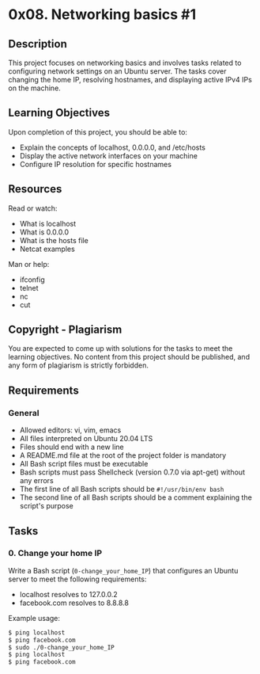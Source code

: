 # 0x08. Networking basics #1

## Description

This project focuses on networking basics and involves tasks related to configuring network settings on an Ubuntu server. The tasks cover changing the home IP, resolving hostnames, and displaying active IPv4 IPs on the machine.

## Learning Objectives

Upon completion of this project, you should be able to:

- Explain the concepts of localhost, 0.0.0.0, and /etc/hosts
- Display the active network interfaces on your machine
- Configure IP resolution for specific hostnames

## Resources

Read or watch:

- What is localhost
- What is 0.0.0.0
- What is the hosts file
- Netcat examples

Man or help:

- ifconfig
- telnet
- nc
- cut

## Copyright - Plagiarism

You are expected to come up with solutions for the tasks to meet the learning objectives. No content from this project should be published, and any form of plagiarism is strictly forbidden.

## Requirements

### General

- Allowed editors: vi, vim, emacs
- All files interpreted on Ubuntu 20.04 LTS
- Files should end with a new line
- A README.md file at the root of the project folder is mandatory
- All Bash script files must be executable
- Bash scripts must pass Shellcheck (version 0.7.0 via apt-get) without any errors
- The first line of all Bash scripts should be `#!/usr/bin/env bash`
- The second line of all Bash scripts should be a comment explaining the script's purpose

## Tasks

### 0. Change your home IP

Write a Bash script (`0-change_your_home_IP`) that configures an Ubuntu server to meet the following requirements:

- localhost resolves to 127.0.0.2
- facebook.com resolves to 8.8.8.8

Example usage:

```bash
$ ping localhost
$ ping facebook.com
$ sudo ./0-change_your_home_IP
$ ping localhost
$ ping facebook.com

